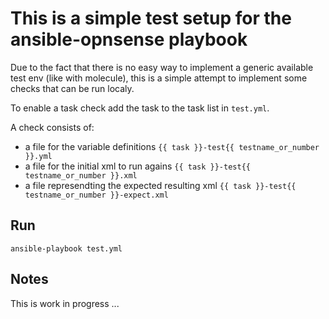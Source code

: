 # This is a simple test setup for the ansible-opnsense playbook

Due to the fact that there is no easy way to implement a generic available test env (like with molecule),
this is a simple attempt to implement some checks that can be run localy.

To enable a task check add the task to the task list in `test.yml`.

A check consists of:
  * a file for the variable definitions `{{ task }}-test{{ testname_or_number }}.yml`
  * a file for the initial xml to run agains `{{ task }}-test{{ testname_or_number }}.xml`
  * a file represendting the expected resulting xml `{{ task }}-test{{ testname_or_number }}-expect.xml`

## Run

`ansible-playbook test.yml`

## Notes

This is work in progress ...
